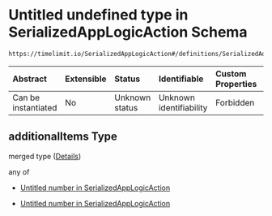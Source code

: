 # Untitled undefined type in SerializedAppLogicAction Schema

```txt
https://timelimit.io/SerializedAppLogicAction#/definitions/SerializedAddUsedTimeActionVersion2/properties/i/items/properties/as/items/additionalItems
```



| Abstract            | Extensible | Status         | Identifiable            | Custom Properties | Additional Properties | Access Restrictions | Defined In                                                                                           |
| :------------------ | :--------- | :------------- | :---------------------- | :---------------- | :-------------------- | :------------------ | :--------------------------------------------------------------------------------------------------- |
| Can be instantiated | No         | Unknown status | Unknown identifiability | Forbidden         | Allowed               | none                | [SerializedAppLogicAction.schema.json*](SerializedAppLogicAction.schema.json "open original schema") |

## additionalItems Type

merged type ([Details](serializedapplogicaction-definitions-serializedaddusedtimeactionversion2-properties-i-items-properties-as-items-additionalitems.md))

any of

*   [Untitled number in SerializedAppLogicAction](serializedapplogicaction-definitions-serializedaddusedtimeactionversion2-properties-i-items-properties-as-items-additionalitems-anyof-0.md "check type definition")

*   [Untitled number in SerializedAppLogicAction](serializedapplogicaction-definitions-serializedaddusedtimeactionversion2-properties-i-items-properties-as-items-additionalitems-anyof-1.md "check type definition")
